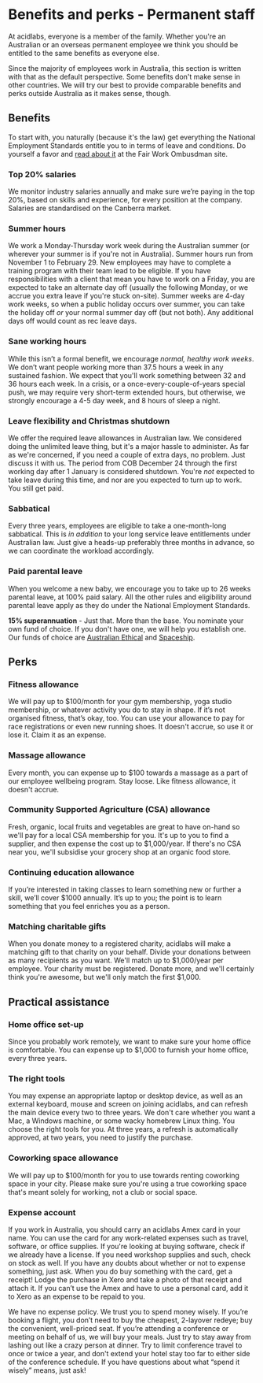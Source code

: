 # Benefits and perks - Permanent staff

At acidlabs, everyone is a member of the family. Whether you're an Australian or an overseas permanent employee we think you should be entitled to the same benefits as everyone else.

Since the majority of employees work in Australia, this section is written with that as the default perspective. Some benefits don't make sense in other countries. We will try our best to provide comparable benefits and perks outside Australia as it makes sense, though.

## Benefits

To start with, you naturally (because it's the law) get everything the National Employment Standards entitle you to in terms of leave and conditions. Do yourself a favor and [read about it](https://www.fairwork.gov.au/) at the Fair Work Ombusdman site.

### Top 20% salaries
We monitor industry salaries annually and make sure we’re paying in the top 20%, based on skills and experience, for every position at the company. Salaries are standardised on the Canberra market.

### Summer hours
We work a Monday-Thursday work week during the Australian summer (or wherever your summer is if you're not in Australia). Summer hours run from November 1 to February 29. New employees may have to complete a training program with their team lead to be eligible. If you have responsibilities with a client that mean you have to work on a Friday, you are expected to take an alternate day off (usually the following Monday, or we accrue you extra leave if you're stuck on-site). Summer weeks are 4-day work weeks, so when a public holiday occurs over summer, you can take the holiday off _or_ your normal summer day off (but not both). Any additional days off would count as rec leave days.

### Sane working hours
While this isn’t a formal benefit, we encourage _normal, healthy work weeks_. We don’t want people working more than 37.5 hours a week in any sustained fashion. We expect that you'll work something between 32 and 36 hours each week. In a crisis, or a once-every-couple-of-years special push, we may require very short-term extended hours, but otherwise, we strongly encourage a 4-5 day week, and 8 hours of sleep a night.

### Leave flexibility and Christmas shutdown
We offer the required leave allowances in Australian law. We considered doing the unlimited leave thing, but it's a major hassle to administer. As far as we're concerned, if you need a couple of extra days, no problem. Just discuss it with us. The period from COB December 24 through the first working day after 1 January is considered shutdown. You're _not_ expected to take leave during this time, and nor are you expected to turn up to work. You still get paid.

### Sabbatical
Every three years, employees are eligible to take a one-month-long sabbatical. This is _in addition_ to your long service leave entitlements under Australian law. Just give a heads-up preferably three months in advance, so we can coordinate the workload accordingly.

### Paid parental leave
When you welcome a new baby, we encourage you to take up to 26 weeks parental leave, at 100% paid salary. All the other rules and eligibility around parental leave apply as they do under the National Employment Standards.

__15% superannuation__ - Just that. More than the base. You nominate your own fund of choice. If you don't have one, we will help you establish one. Our funds of choice are [Australian Ethical](https://www.australianethical.com.au/) and [Spaceship](https://www.spaceship.com.au/).

## Perks

### Fitness allowance
We will pay up to $100/month for your gym membership, yoga studio membership, or whatever activity you do to stay in shape. If it’s not organised fitness, that’s okay, too. You can use your allowance to pay for race registrations or even new running shoes.  It doesn't accrue, so use it or lose it. Claim it as an expense.

### Massage allowance
Every month, you can expense up to $100 towards a massage as a part of our employee wellbeing program. Stay loose. Like fitness allowance, it doesn't accrue.

### Community Supported Agriculture (CSA) allowance
Fresh, organic, local fruits and vegetables are great to have on-hand so we'll pay for a local CSA membership for you. It's up to you to find a supplier, and then expense the cost up to $1,000/year. If there's no CSA near you, we'll subsidise your grocery shop at an organic food store.

### Continuing education allowance
If you’re interested in taking classes to learn something new or further a skill, we’ll cover $1000 annually. It’s up to you; the point is to learn something that you feel enriches you as a person.

### Matching charitable gifts
When you donate money to a registered charity, acidlabs will make a matching gift to that charity on your behalf. Divide your donations between as many recipients as you want. We'll match up to $1,000/year per employee. Your charity must be registered. Donate more, and we'll certainly think you're awesome, but we'll only match the first $1,000.

## Practical assistance

### Home office set-up
Since you probably work remotely, we want to make sure your home office is comfortable. You can expense up to $1,000 to furnish your home office, every three years.

### The right tools
You may expense an appropriate laptop or desktop device, as well as an external keyboard, mouse and screen on joining acidlabs, and can refresh the main device every two to three years. We don't care whether you want a Mac, a Windows machine, or some wacky homebrew Linux thing. You choose the right tools for you. At three years, a refresh is automatically approved, at two years, you need to justify the purchase.

### Coworking space allowance
We will pay up to $100/month for you to use towards renting coworking space in your city. Please make sure you're using a true coworking space that's meant solely for working, not a club or social space.

### Expense account
If you work in Australia, you should carry an acidlabs Amex card in your name. You can use the card for any work-related expenses such as travel, software, or office supplies. If you're looking at buying software, check if we already have a license. If you need workshop supplies and such, check on stock as well. If you have any doubts about whether or not to expense something, just ask. When you do buy something with the card, get a receipt! Lodge the purchase in Xero and take a photo of that receipt and attach it. If you can’t use the Amex and have to use a personal card, add it to Xero as an expense to be repaid to you.

We have no expense policy. We trust you to spend money wisely. If you’re booking a flight, you don’t need to buy the cheapest, 2-layover redeye; buy the convenient, well-priced seat. If you’re attending a conference or meeting on behalf of us, we will buy your meals. Just try to stay away from lashing out like a crazy person at dinner. Try to limit conference travel to once or twice a year, and don't extend your hotel stay too far to either side of the conference schedule. If you have questions about what “spend it wisely” means, just ask!
